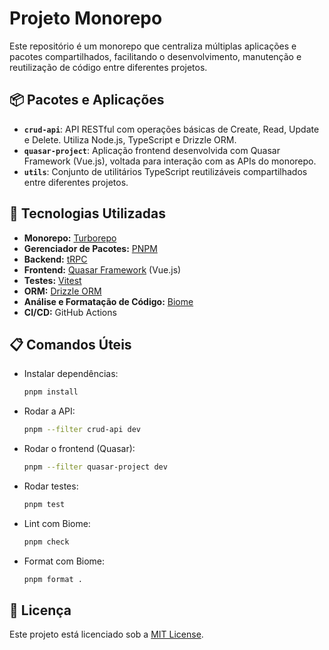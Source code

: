 # Projeto Monorepo

Este repositório é um monorepo que centraliza múltiplas aplicações e pacotes compartilhados, facilitando o desenvolvimento, manutenção e reutilização de código entre diferentes projetos.

## 📦 Pacotes e Aplicações

- **`crud-api`**: API RESTful com operações básicas de Create, Read, Update e Delete. Utiliza Node.js, TypeScript e Drizzle ORM.
- **`quasar-project`**: Aplicação frontend desenvolvida com Quasar Framework (Vue.js), voltada para interação com as APIs do monorepo.
- **`utils`**: Conjunto de utilitários TypeScript reutilizáveis compartilhados entre diferentes projetos.


## 🚀 Tecnologias Utilizadas

- **Monorepo:** [Turborepo](https://turbo.build/repo)
- **Gerenciador de Pacotes:** [PNPM](https://pnpm.io/)
- **Backend:** [tRPC](https://trpc.io/)
- **Frontend:** [Quasar Framework](https://quasar.dev/) (Vue.js)
- **Testes:** [Vitest](https://vitest.dev/)
- **ORM:** [Drizzle ORM](https://orm.drizzle.team/)
- **Análise e Formatação de Código:** [Biome](https://biomejs.dev/)
- **CI/CD:** GitHub Actions

## 📋 Comandos Úteis

- Instalar dependências:
  ```bash
  pnpm install
  ```

- Rodar a API:
  ```bash
  pnpm --filter crud-api dev
  ```

- Rodar o frontend (Quasar):
  ```bash
  pnpm --filter quasar-project dev
  ```

- Rodar testes:
  ```bash
  pnpm test
  ```

- Lint com Biome:
  ```bash
  pnpm check
  ```

- Format com Biome:
  ```bash
  pnpm format .
  ```

## 📄 Licença

Este projeto está licenciado sob a [MIT License](LICENSE).
